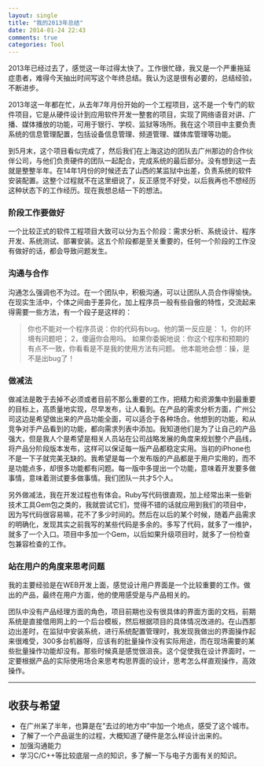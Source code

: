 ```yaml
---
layout: single
title: "我的2013年总结"
date: 2014-01-24 22:43
comments: true
categories: Tool
---
```


2013年已经过去了，感觉这一年过得太快了。工作很忙碌，我又是一个严重拖延症患者，难得今天抽出时间写这个年终总结。我认为这是很有必要的，总结经验，不断进步。

2013年这一年都在忙，从去年7年月份开始的一个工程项目，这不是一个专门的软件项目，它是从硬件设计到应用软件开发一整套的项目，实现了网络语音对讲、广播、媒体播放的功能，可用于银行、学校、监狱等场所。我在这个项目中主要负责系统的信息管理配置，包括设备信息管理、频道管理、媒体库管理等功能。

到5月末，这个项目看似完成了，然后我们在上海这边的团队去广州那边的合作伙伴公司，与他们负责硬件的团队一起配合，完成系统的最后部分。没有想到这一去就是整整半年。在14年1月份的时候还去了山西的某监狱中出差，负责系统的软件安装配置。这整个过程就不在这里细说了，反正感觉不好受，以后我再也不想经历这种状态下的工作经历。现在我想总结一下的想法。

### 阶段工作要做好

一个比较正式的软件工程项目大致可以分为五个阶段：需求分析、系统设计、程序开发、系统测试、部署安装。这五个阶段都是至关重要的，任何一个阶段的工作没有做好的话，都会导致问题发生。

### 沟通与合作

沟通怎么强调也不为过。在一个团队中，积极沟通，可以让团队人员合作得愉快。在现实生活中，个体之间由于差异化，加上程序员一般有些自傲的特性，交流起来得需要一些方法，有一个段子是这样的：


> 你也不能对一个程序员说：你的代码有bug。他的第一反应是：
> 1，你的环境有问题吧；
> 2，傻逼你会用吗。
> 如果你委婉地说：你这个程序和预期的有点不一致，你看看是不是我的使用方法有问题。
> 他本能地会想：操，是不是出bug了！

### 做减法

做减法是敢于去掉不必须或者目前不那么重要的工作，把精力和资源集中到最重要的目标上，高质量地实现，尽早发布，让人看到。在产品的需求分析方面，广州公司这边是希望做出来的产品功能全面，可以适合于各种场合。他想到的功能，和从竞争对手产品看到的功能，都向需求列表中添加。我知道他们是为了让自己的产品强大，但是我人个是希望是相关人员站在公司战略发展的角度来规划整个产品线，将产品分阶段版本发布，这样可以保证每一版产品都稳定实用。当初的iPhone也不是一下子就完美无缺的。我希望是每一个发布版的产品都是于用户实用的，而不是功能点多，却很多功能都有问题。每一版中多提出一个功能，意味着开发要多做事情，意味着测试要多做事情。我们团队一共才5个人。

另外做减法，我在开发过程也有体会。Ruby写代码很直观，加上经常出来一些新技术工具Gem包之类的，我就尝试它们，觉得不错的话就应用到我们的项目中，因为写代码很容易嘛，花不了多少时间的。然后在以后的某个时候，随着产品需求的明确化，发现其实之前我写的某些代码是多余的。多写了代码，就多了一维护，就多了一个入口。项目中多加一个Gem，以后如果升级项目时，就多了一份检查包兼容检查的工作。

### 站在用户的角度来思考问题

我的主要经验是在WEB开发上面，感觉设计用户界面是一个比较重要的工作。做出的产品，最终在用户方面，他的使用感受是与产品相关的。

团队中没有产品经理方面的角色，项目前期也没有很具体的界面方面的文档，前期系统是直接借用网上的一个后台模板，然后根据项目的具体情况改进的。在山西那边出差时，在监狱中安装系统，进行系统配置管理时，我发现我做出的界面操作起来很难受，300多台机器呀，应该有的批量操作没有实际用途，而在现场需要的某些批量操作功能却没有。那些时候真是感觉很沮丧。这个促使我在设计界面时，一定要根据产品的实际使用场合来思考构思界面的设计，思考怎么样直观操作，高效操作。

----

## 收获与希望

* 在广州呆了半年，也算是在”去过的地方中”中加一个地点，感受了这个城市。
* 了解了一个产品诞生的过程，大概知道了硬件是怎么样设计出来的。
* 加强沟通能力
* 学习C/C++等比较底层一点的知识，多了解一下与电子方面有关的知识。



